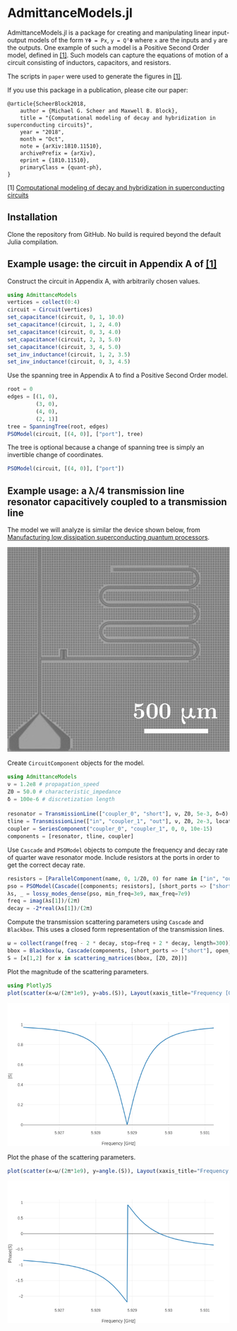 # AdmittanceModels.jl

[paper-url]: https://arxiv.org/abs/1810.11510

AdmittanceModels.jl is a package for creating and manipulating linear input-output models of the form `YΦ = Px`, `y = QᵀΦ` where `x` are the inputs and `y` are the outputs. One example of such a model is a Positive Second Order model, defined in [[1]][paper-url]. Such models can capture the equations of motion of a circuit consisting of inductors, capacitors, and resistors.

The scripts in `paper` were used to generate the figures in [[1]][paper-url].

If you use this package in a publication, please cite our paper:

```
@article{ScheerBlock2018,
    author = {Michael G. Scheer and Maxwell B. Block},
    title = "{Computational modeling of decay and hybridization in superconducting circuits}",
    year = "2018",
    month = "Oct",
    note = {arXiv:1810.11510},
    archivePrefix = {arXiv},
    eprint = {1810.11510},
    primaryClass = {quant-ph},
}
```

[1] [Computational modeling of decay and hybridization in superconducting circuits][paper-url]

## Installation

Clone the repository from GitHub. No build is required beyond the default Julia compilation.

## Example usage: the circuit in Appendix A of [[1]][paper-url]

Construct the circuit in Appendix A, with arbitrarily chosen values.
```julia
using AdmittanceModels
vertices = collect(0:4)
circuit = Circuit(vertices)
set_capacitance!(circuit, 0, 1, 10.0)
set_capacitance!(circuit, 1, 2, 4.0)
set_capacitance!(circuit, 0, 3, 4.0)
set_capacitance!(circuit, 2, 3, 5.0)
set_capacitance!(circuit, 3, 4, 5.0)
set_inv_inductance!(circuit, 1, 2, 3.5)
set_inv_inductance!(circuit, 0, 3, 4.5)
```

Use the spanning tree in Appendix A to find a Positive Second Order model.
```julia
root = 0
edges = [(1, 0),
         (3, 0),
         (4, 0),
         (2, 1)]
tree = SpanningTree(root, edges)
PSOModel(circuit, [(4, 0)], ["port"], tree)
```

The tree is optional because a change of spanning tree is simply an invertible change of coordinates.
```julia
PSOModel(circuit, [(4, 0)], ["port"])
```

## Example usage: a λ/4 transmission line resonator capacitively coupled to a transmission line

The model we will analyze is similar the device shown below, from [Manufacturing low dissipation superconducting quantum processors](https://arxiv.org/abs/1901.08042).

![](docs/Resonator.png)

Create `CircuitComponent` objects for the model.
```julia
using AdmittanceModels
ν = 1.2e8 # propagation_speed
Z0 = 50.0 # characteristic_impedance
δ = 100e-6 # discretization length

resonator = TransmissionLine(["coupler_0", "short"], ν, Z0, 5e-3, δ=δ)
tline = TransmissionLine(["in", "coupler_1", "out"], ν, Z0, 2e-3, locations=[1e-3], δ=δ)
coupler = SeriesComponent("coupler_0", "coupler_1", 0, 0, 10e-15)
components = [resonator, tline, coupler]
```

Use `Cascade` and `PSOModel` objects to compute the frequency and decay rate of quarter wave resonator mode. Include resistors at the ports in order to get the correct decay rate.
```julia
resistors = [ParallelComponent(name, 0, 1/Z0, 0) for name in ["in", "out"]]
pso = PSOModel(Cascade([components; resistors], [short_ports => ["short"]]))
λs, _ = lossy_modes_dense(pso, min_freq=3e9, max_freq=7e9)
freq = imag(λs[1])/(2π)
decay = -2*real(λs[1])/(2π)
```

Compute the transmission scattering parameters using `Cascade` and `Blackbox`. This uses a closed form representation of the transmission lines.
```julia
ω = collect(range(freq - 2 * decay, stop=freq + 2 * decay, length=300)) * 2π
bbox = Blackbox(ω, Cascade(components, [short_ports => ["short"], open_ports_except => ["in", "out"]]))
S = [x[1,2] for x in scattering_matrices(bbox, [Z0, Z0])]
```

Plot the magnitude of the scattering parameters.
```julia
using PlotlyJS
plot(scatter(x=ω/(2π*1e9), y=abs.(S)), Layout(xaxis_title="Frequency [GHz]", yaxis_title="|S|"))
```

![](docs/Magnitude.png)

Plot the phase of the scattering parameters.
```julia
plot(scatter(x=ω/(2π*1e9), y=angle.(S)), Layout(xaxis_title="Frequency [GHz]", yaxis_title="Phase(S)"))
```

![](docs/Phase.png)
